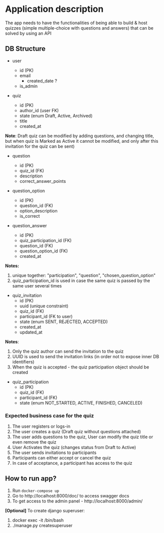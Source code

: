 # Application description

The app needs to have the functionalities of being able to build & host quizzes (simple
multiple-choice with questions and answers) that can be solved by using an API

## DB Structure

- user
  - id (PK)
  - email
	- created_date ?
  - is_admin 


 - quiz
   - id (PK)
   - author_id (user FK) 
   - state (enum Draft, Active, Archived)
   - title
   - created_at

**Note**: Draft quiz can be modified by adding questions, and changing title, but when quiz is Marked as Active it cannot be modified, and only after this invitation for the quiz can be sent)

- question
  - id (PK)
  - quiz_id (FK)
  - description
  - correct_answer_points


 - question_option
   - id (PK)
   - question_id (FK)
   - option_description
   - is_correct


 - question_answer
   - id (PK)
   - quiz_participation_id (FK)
   - question_id (FK)
   - question_option_id (FK)
   - created_at
 
**Notes:**
1. unique together: "participation", "question", "chosen_question_option"
2. quiz_participation_id is used in case the same quiz is passed by the same user several times


- quiz_invitation
  - id (PK)
  - uuid (unique constraint)
  - quiz_id (FK)
  - participant_id (FK to user)
  - state (enum SENT, REJECTED, ACCEPTED)
  - created_at
  - updated_at

**Notes**: 
1. Only the quiz author can send the invitation to the quiz
2. UUID is used to send the invitation links (in order not to expose inner DB
identifiers)
3. When the quiz is accepted - the quiz participation object should be created


- quiz_participation
    - id (PK)
    - quiz_id (FK)
    - participant_id (FK)
    - state (enum NOT_STARTED, ACTIVE, FINISHED, CANCELED)


### Expected business case for the quiz

1. The user registers or logs-in
2. The user creates a quiz (Draft quiz without questions attached)
3. The user adds questions to the quiz, User can modify the quiz title or even remove the quiz
4. User Activates the quiz (changes status from Draft to Active)
5. The user sends invitations to participants
6. Participants can either accept or cancel the quiz
7. In case of acceptance, a participant has access to the quiz 


## How to run app?

1. Run `docker-compose up`
2. Go to http://localhost:8000/doc/ to access swagger docs
3. To get access to the admin panel - http://localhost:8000/admin/

**[Optional]** To create django superuser:
1. docker exec -it <container ID> /bin/bash
2. ./manage.py createsuperuser